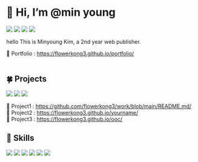 <h1> 👋 Hi, I’m @min young</h1> 


<a href="https://flowerkong3.github.io/portfolio/"><img src="https://img.shields.io/badge/portfolio-f48fb1?style=for-the-badge&logo=GitHub Sponsors&logoColor=white&link=https://flowerkong3.github.io/portfolio"/></a>
<a href="mailto:flowerkong3@gmail.com"><img src="https://img.shields.io/badge/gmail-EA4335?style=for-the-badge&logo=Gmail&logoColor=white&link=mailto:flowerkong3@gmail.com"/></a>
<a href="https://velog.io/@mindeng"><img src="https://img.shields.io/badge/velog-20C997?style=for-the-badge&logo=Velog&logoColor=white&link=https://velog.io/@mindeng"/></a>
<a href="https://www.instagram.com/min5month/"><img src="https://img.shields.io/badge/Instagram-E4405F?style=for-the-badge&logo=Instagram&logoColor=white&link=https://www.instagram.com/min5month/"/></a>


hello
This is Minyoung Kim, a 2nd year web publisher.

👀 Portfolio : https://flowerkong3.github.io/portfolio/ <br><br>

<h2>🍀 Projects</h2>

<a href="https://github.com/flowerkong3/work/blob/main/README.md"><img src="https://img.shields.io/badge/project1-009624?style=for-the-badge&logo=ProductHunt&logoColor=white&link=https://github.com/flowerkong3/work/blob/main/README.md"/></a>
<a href="https://flowerkong3.github.io/yourname"><img src="https://img.shields.io/badge/project2-00c853?style=for-the-badge&logo=ProductHunt&logoColor=white&link=https://flowerkong3.github.io/yourname"/></a>
<a href="https://flowerkong3.github.io/ooc"><img src="https://img.shields.io/badge/project3-5efc82?style=for-the-badge&logo=ProductHunt&logoColor=white&link=https://flowerkong3.github.io/ooc"/></a>

🌱 Project1 : https://github.com/flowerkong3/work/blob/main/README.md/ <br>
🌱 Project2 : https://flowerkong3.github.io/yourname/ <br>
🌱 Project3 : https://flowerkong3.github.io/ooc/

<h2>💪 Skills</h2>

<img src="https://img.shields.io/badge/html-E34F26?style=for-the-badge&logo=HTML5&logoColor=white"/> <img src="https://img.shields.io/badge/css-1572B6?style=for-the-badge&logo=CSS3&logoColor=white"/> <img src="https://img.shields.io/badge/JavaScript-F7DF1E?style=for-the-badge&logo=JavaScript&logoColor=white"/> <img src="https://img.shields.io/badge/jQuery-0769AD?style=for-the-badge&logo=jQuery&logoColor=white"/>
<img src="https://img.shields.io/badge/Photoshop-31A8FF?style=for-the-badge&logo=AdobePhotoshop&logoColor=white"/> <img src="https://img.shields.io/badge/Illustrator-FF9A00?style=for-the-badge&logo=AdobeIllustrator&logoColor=white"/>
